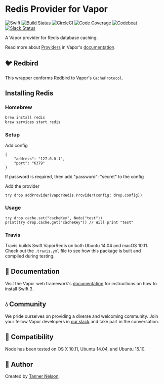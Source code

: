 # Redis Provider for Vapor

![Swift](http://img.shields.io/badge/swift-v3.0--dev.07.25-brightgreen.svg)
[![Build Status](https://travis-ci.org/qutheory/redis-provider.svg?branch=master)](https://travis-ci.org/vapor/redis-provider)
[![CircleCI](https://circleci.com/gh/vapor/redis-provider.svg?style=shield)](https://circleci.com/gh/vapor/redis-provider)
[![Code Coverage](https://codecov.io/gh/vapor/redis-provider/branch/master/graph/badge.svg)](https://codecov.io/gh/vapor/redis-provider)
[![Codebeat](https://codebeat.co/badges/a793ad97-47e3-40d9-82cf-2aafc516ef4e)](https://codebeat.co/projects/github-com-vapor-redis-provider)
[![Slack Status](http://vapor.team/badge.svg)](http://vapor.team)

A Vapor provider for Redis database caching. 

Read more about [Providers](https://vapor.github.io/documentation/guide/provider.html) in Vapor's [documentation](http://docs.vapor.codes).

## 🐦 Redbird

This wrapper conforms Redbird to Vapor's `CacheProtocol`.

## Installing Redis

### Homebrew

```sh
brew install redis
brew services start redis
```

### Setup
Add config
```
{
    "address": "127.0.0.1",
    "port": "6379"
}
```
If password is required, then add "password": "secret" to the config

Add the provider
```
try drop.addProvider(VaporRedis.Provider(config: drop.config))
```

### Usage
```
try drop.cache.set("cacheKey", Node("test"))
print(try drop.cache.get("cacheKey")) // Will print "test"
```
### Travis

Travis builds Swift VaporRedis on both Ubuntu 14.04 and macOS 10.11. Check out the `.travis.yml` file to see how this package is built and compiled during testing.

## 📖 Documentation

Visit the Vapor web framework's [documentation](http://docs.vapor.codes) for instructions on how to install Swift 3. 

## 💧 Community

We pride ourselves on providing a diverse and welcoming community. Join your fellow Vapor developers in [our slack](http://vapor.team) and take part in the conversation.

## 🔧 Compatibility

Node has been tested on OS X 10.11, Ubuntu 14.04, and Ubuntu 15.10.

## 👥 Author

Created by [Tanner Nelson](https://github.com/tannernelson).
